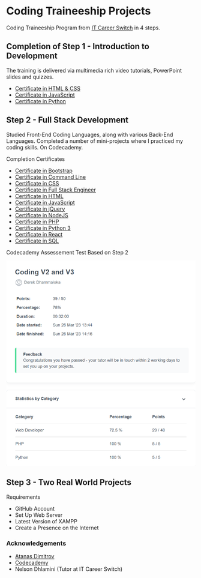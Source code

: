 # Coding Traineeship Projects

Coding Traineeship Program from [IT Career Switch](https://www.itcareerswitch.co.uk) in 4 steps.

## Completion of Step 1 - Introduction to Development

The training is delivered via multimedia rich video tutorials, PowerPoint slides and quizzes.

- [Certificate in HTML & CSS](Completion-Certificates/html-and-css.pdf)
- [Certificate in JavaScript](Completion-Certificates/javascript.pdf)
- [Certificate in Python](Completion-Certificates/python.pdf)

## Step 2 - Full Stack Development 

Studied Front-End Coding Languages, along with various Back-End Languages.  Completed a number of mini-projects where I practiced my coding skills.  On Codecademy.

Completion Certificates

- [Certificate in Bootstrap](Completion-Certificates/bootstrap.pdf)
- [Certificate in Command Line](Completion-Certificates/commandline.pdf)
- [Certificate in CSS](Completion-Certificates/css.pdf)
- [Certificate in Full Stack Engineer](Completion-Certificates/full-stack-engineer.pdf)
- [Certificate in HTML](Completion-Certificates/html.pdf)
- [Certificate in JavaScript](Completion-Certificates/javascript-2.pdf)
- [Certificate in jQuery](Completion-Certificates/jQuery.pdf)
- [Certificate in NodeJS](Completion-Certificates/nodejs.pdf)
- [Certificate in PHP](Completion-Certificates/php.pdf)
- [Certificate in Python 3](Completion-Certificates/python-3.pdf)
- [Certificate in React](Completion-Certificates/react.pdf)
- [Certificate in SQL](Completion-Certificates/sql.pdf)

Codecademy Assessement Test Based on Step 2

![Completion of Step 2](Completion-Certificates/completion-step-2.png)

## Step 3 - Two Real World Projects

Requirements

- GitHub Account
- Set Up Web Server
- Latest Version of XAMPP
- Create a Presence on the Internet


### Acknowledgements

- [Atanas Dimitrov](https://github.com/atanas-dim)
- [Codecademy](https://www.codecademy.com)
- Nelson Dhlamini (Tutor at IT Career Switch)